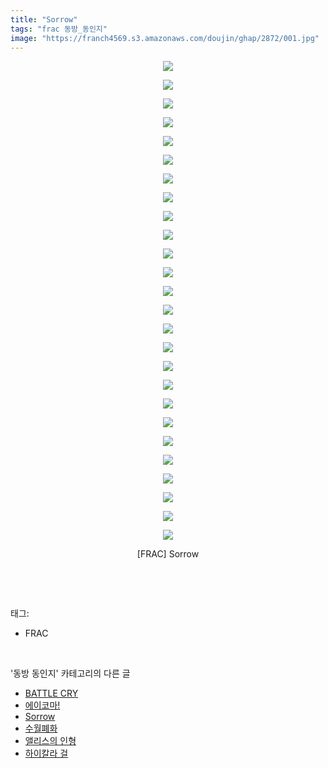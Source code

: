 ```yaml
---
title: "Sorrow"
tags: "frac 동방_동인지"
image: "https://franch4569.s3.amazonaws.com/doujin/ghap/2872/001.jpg"
---
```

<div class="article">
<p style="text-align: center; clear: none; float: none;"><img src="{{ site.imgserver2 }}/ghap/2872/001.jpg"/></p>
<p style="text-align: center; clear: none; float: none;"><img src="{{ site.imgserver2 }}/ghap/2872/002.jpg"/></p>
<p style="text-align: center; clear: none; float: none;"><img src="{{ site.imgserver2 }}/ghap/2872/003.jpg"/></p>
<p style="text-align: center; clear: none; float: none;"><img src="{{ site.imgserver2 }}/ghap/2872/004.jpg"/></p>
<p style="text-align: center; clear: none; float: none;"><img src="{{ site.imgserver2 }}/ghap/2872/005.jpg"/></p>
<p style="text-align: center; clear: none; float: none;"><img src="{{ site.imgserver2 }}/ghap/2872/006.jpg"/></p>
<p style="text-align: center; clear: none; float: none;"><img src="{{ site.imgserver2 }}/ghap/2872/007.jpg"/></p>
<p style="text-align: center; clear: none; float: none;"><img src="{{ site.imgserver2 }}/ghap/2872/008.jpg"/></p>
<p style="text-align: center; clear: none; float: none;"><img src="{{ site.imgserver2 }}/ghap/2872/009.jpg"/></p>
<p style="text-align: center; clear: none; float: none;"><img src="{{ site.imgserver2 }}/ghap/2872/010.jpg"/></p>
<p style="text-align: center; clear: none; float: none;"><img src="{{ site.imgserver2 }}/ghap/2872/011.jpg"/></p>
<p style="text-align: center; clear: none; float: none;"><img src="{{ site.imgserver2 }}/ghap/2872/012.jpg"/></p>
<p style="text-align: center; clear: none; float: none;"><img src="{{ site.imgserver2 }}/ghap/2872/013.jpg"/></p>
<p style="text-align: center; clear: none; float: none;"><img src="{{ site.imgserver2 }}/ghap/2872/014.jpg"/></p>
<p style="text-align: center; clear: none; float: none;"><img src="{{ site.imgserver2 }}/ghap/2872/015.jpg"/></p>
<p style="text-align: center; clear: none; float: none;"><img src="{{ site.imgserver2 }}/ghap/2872/016.jpg"/></p>
<p style="text-align: center; clear: none; float: none;"><img src="{{ site.imgserver2 }}/ghap/2872/017.jpg"/></p>
<p style="text-align: center; clear: none; float: none;"><img src="{{ site.imgserver2 }}/ghap/2872/018.jpg"/></p>
<p style="text-align: center; clear: none; float: none;"><img src="{{ site.imgserver2 }}/ghap/2872/019.jpg"/></p>
<p style="text-align: center; clear: none; float: none;"><img src="{{ site.imgserver2 }}/ghap/2872/020.jpg"/></p>
<p style="text-align: center; clear: none; float: none;"><img src="{{ site.imgserver2 }}/ghap/2872/021.jpg"/></p>
<p style="text-align: center; clear: none; float: none;"><img src="{{ site.imgserver2 }}/ghap/2872/022.jpg"/></p>
<p style="text-align: center; clear: none; float: none;"><img src="{{ site.imgserver2 }}/ghap/2872/023.jpg"/></p>
<p style="text-align: center; clear: none; float: none;"><img src="{{ site.imgserver2 }}/ghap/2872/024.jpg"/></p>
<p style="text-align: center; clear: none; float: none;"><img src="{{ site.imgserver2 }}/ghap/2872/025.jpg"/></p>
<p style="text-align: center; clear: none; float: none;"><img src="{{ site.imgserver2 }}/ghap/2872/026.jpg"/></p>
<p style="text-align: center; clear: none; float: none;">[FRAC] Sorrow</p>
<p><br/></p>
</div><br/>
<div class="tagTrail">
<p>태그: </p>
<ul>
<li>FRAC</li>
</ul>
</div><br/>
<div class="another">
<p>'동방 동인지' 카테고리의 다른 글</p>
<ul>
<li><a href="/ghap_2874">BATTLE CRY</a></li>
<li><a href="/ghap_2873">에이코마!</a></li>
<li><a href="/ghap_2872">Sorrow</a></li>
<li><a href="/ghap_2871">수월폐화</a></li>
<li><a href="/ghap_2870">앨리스의 인형</a></li>
<li><a href="/ghap_2869">하이칼라 걸</a></li>
</ul>
</div><br/>
<div class="cb_module cb_fluid">
<div class="cb_wrt cb_profile">
</div><!-- commentList close -->
</div><br/>
